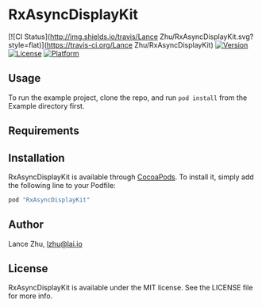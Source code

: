# RxAsyncDisplayKit

[![CI Status](http://img.shields.io/travis/Lance Zhu/RxAsyncDisplayKit.svg?style=flat)](https://travis-ci.org/Lance Zhu/RxAsyncDisplayKit)
[![Version](https://img.shields.io/cocoapods/v/RxAsyncDisplayKit.svg?style=flat)](http://cocoapods.org/pods/RxAsyncDisplayKit)
[![License](https://img.shields.io/cocoapods/l/RxAsyncDisplayKit.svg?style=flat)](http://cocoapods.org/pods/RxAsyncDisplayKit)
[![Platform](https://img.shields.io/cocoapods/p/RxAsyncDisplayKit.svg?style=flat)](http://cocoapods.org/pods/RxAsyncDisplayKit)

## Usage

To run the example project, clone the repo, and run `pod install` from the Example directory first.

## Requirements

## Installation

RxAsyncDisplayKit is available through [CocoaPods](http://cocoapods.org). To install
it, simply add the following line to your Podfile:

```ruby
pod "RxAsyncDisplayKit"
```

## Author

Lance Zhu, lzhu@lai.io

## License

RxAsyncDisplayKit is available under the MIT license. See the LICENSE file for more info.
